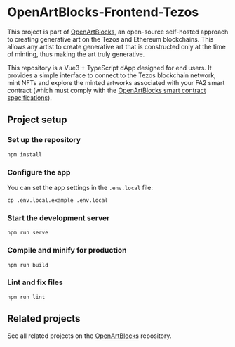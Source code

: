 # OpenArtBlocks-Frontend-Tezos

This project is part of [OpenArtBlocks](https://github.com/GenArtLabs/OpenArtBlocks), an open-source self-hosted approach to creating generative art on the Tezos and Ethereum blockchains. This allows any artist to create generative art that is constructed only at the time of minting, thus making the art truly generative.

This repository is a Vue3 + TypeScript dApp designed for end users. It provides a simple interface to connect to the Tezos blockchain network, mint NFTs and explore the minted artworks associated with your FA2 smart contract (which must comply with the [OpenArtBlocks smart contract specifications](https://github.com/GenArtLabs/OpenArtBlocks-Smart-Contract-Tezos)).

## Project setup
### Set up the repository
```
npm install
```

### Configure the app
You can set the app settings in the `.env.local` file:
```
cp .env.local.example .env.local
```

### Start the development server
```
npm run serve
```

### Compile and minify for production
```
npm run build
```

### Lint and fix files
```
npm run lint
```

## Related projects
See all related projects on the [OpenArtBlocks](https://github.com/GenArtLabs/OpenArtBlocks) repository.
